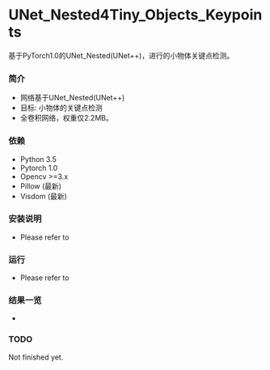 # UNet_Nested4Tiny_Objects_Keypoints
基于PyTorch1.0的UNet_Nested(UNet++)，进行的小物体关键点检测。


### 简介

- 网络基于UNet_Nested(UNet++)
- 目标: 小物体的关键点检测
- 全卷积网络，权重仅2.2MB。


### 依赖

- Python 3.5
- Pytorch 1.0
- Opencv >=3.x
- Pillow (最新)
- Visdom (最新)


### 安装说明

- Please refer to 


### 运行

- Please refer to 


### 结果一览

- 


### TODO

Not finished yet.